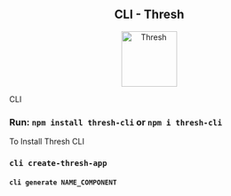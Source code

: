 <h2 align="center">CLI - Thresh</h2>
<p align="center"><img width="100" src="https://gamepedia.cursecdn.com/lolesports_gamepedia_en/7/7b/ThreshSquare.png" alt="Thresh"></p>
CLI

### Run: `npm install thresh-cli` or `npm i thresh-cli`
To Install Thresh CLI

### `cli create-thresh-app`

#### `cli generate NAME_COMPONENT`

